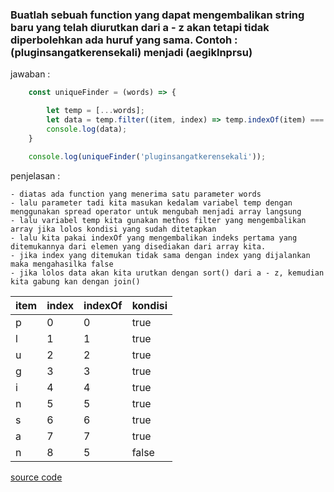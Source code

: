 ### Buatlah sebuah function yang dapat mengembalikan string baru yang telah diurutkan dari a - z akan tetapi tidak diperbolehkan ada huruf yang sama. Contoh : (pluginsangatkerensekali) menjadi (aegiklnprsu)

jawaban :

```javascript
    const uniqueFinder = (words) => {

        let temp = [...words];
        let data = temp.filter((item, index) => temp.indexOf(item) === index).sort().join('');
        console.log(data);
    }

    console.log(uniqueFinder('pluginsangatkerensekali'));
```

penjelasan :

    - diatas ada function yang menerima satu parameter words
    - lalu parameter tadi kita masukan kedalam variabel temp dengan menggunakan spread operator untuk mengubah menjadi array langsung
    - lalu variabel temp kita gunakan methos filter yang mengembalikan array jika lolos kondisi yang sudah ditetapkan
    - lalu kita pakai indexOf yang mengembalikan indeks pertama yang ditemukannya dari elemen yang disediakan dari array kita.
    - jika index yang ditemukan tidak sama dengan index yang dijalankan maka mengahasilka false
    - jika lolos data akan kita urutkan dengan sort() dari a - z, kemudian kita gabung kan dengan join()


| item        | index       | indexOf    | kondisi     |
| ----------- | ----------- |----------- | ----------- |
| p           | 0           | 0          | true        |
| l           | 1           | 1          | true        |
| u           | 2           | 2          | true        |
| g           | 3           | 3          | true        |
| i           | 4           | 4          | true        |
| n           | 5           | 5          | true        |
| s           | 6           | 6          | true        |
| a           | 7           | 7          | true        |
| n           | 8           | 5          | false       |

[source code](https://playcode.io/736420/)
